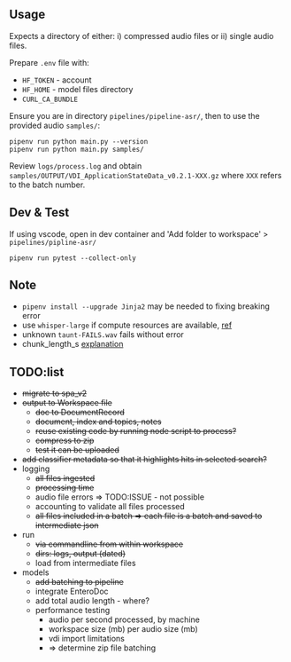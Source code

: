 


## Usage

Expects a directory of either: i) compressed audio files or ii) single audio files.

Prepare `.env` file with:

* `HF_TOKEN` - account
* `HF_HOME` - model files directory
* `CURL_CA_BUNDLE` 

Ensure you are in directory `pipelines/pipeline-asr/`, then to use the provided audio `samples/`:

```
pipenv run python main.py --version
pipenv run python main.py samples/
```

Review `logs/process.log` and obtain `samples/OUTPUT/VDI_ApplicationStateData_v0.2.1-XXX.gz` where `XXX` refers to the batch number.


## Dev & Test

If using vscode, open in dev container and 'Add folder to workspace' > `pipelines/pipline-asr/`

```
pipenv run pytest --collect-only
```


## Note

* `pipenv install --upgrade Jinja2` may be needed to fixing breaking error
* use `whisper-large` if compute resources are available, [ref](https://huggingface.co/openai/whisper-large-v2#long-form-transcription)
* unknown `taunt-FAILS.wav` fails without error
* chunk_length_s [explanation](https://huggingface.co/blog/asr-chunking)



## TODO:list

* ~~migrate to spa_v2~~
* ~~output to Workspace file~~
  - ~~doc to DocumentRecord~~
  - ~~document, index and topics, notes~~
  - ~~reuse existing code by running node script to process?~~
  - ~~compress to zip~~
  - ~~test it can be uploaded~~
* ~~add classifier metadata so that it highlights hits in selected search?~~
* logging
  - ~~all files ingested~~
  - ~~processing time~~
  - audio file errors => TODO:ISSUE - not possible
  - accounting to validate all files processed
  - ~~all files included in a batch => each file is a batch and saved to intermediate json~~
* run
  - ~~via commandline from within workspace~~
  - ~~dirs: logs, output (dated)~~
  - load from intermediate files
* models
  - ~~add batching to pipeline~~
  - integrate EnteroDoc
  - add total audio length - where?
  - performance testing
    + audio per second processed, by machine
    + workspace size (mb) per audio size (mb)
    + vdi import limitations
    + => determine zip file batching